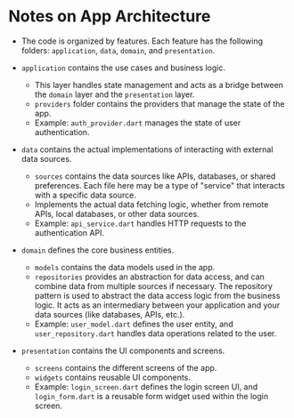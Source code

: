 # Notes on App Architecture

- The code is organized by features. Each feature has the following folders: `application`, `data`, `domain`, and `presentation`.

- `application` contains the use cases and business logic.

  - This layer handles state management and acts as a bridge between the `domain` layer and the `presentation` layer.
  - `providers` folder contains the providers that manage the state of the app.
  - Example: `auth_provider.dart` manages the state of user authentication.

- `data` contains the actual implementations of interacting with external data sources.

  - `sources` contains the data sources like APIs, databases, or shared preferences. Each file here may be a type of "service" that interacts with a specific data source.
  - Implements the actual data fetching logic, whether from remote APIs, local databases, or other data sources.
  - Example: `api_service.dart` handles HTTP requests to the authentication API.

- `domain` defines the core business entities.

  - `models` contains the data models used in the app.
  - `repositories` provides an abstraction for data access, and can combine data from multiple sources if necessary. The repository pattern is used to abstract the data access logic from the business logic. It acts as an intermediary between your application and your data sources (like databases, APIs, etc.).
  - Example: `user_model.dart` defines the user entity, and `user_repository.dart` handles data operations related to the user.

- `presentation` contains the UI components and screens.
  - `screens` contains the different screens of the app.
  - `widgets` contains reusable UI components.
  - Example: `login_screen.dart` defines the login screen UI, and `login_form.dart` is a reusable form widget used within the login screen.
